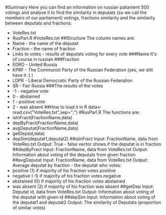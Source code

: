 #Summary
Here you can find an information on russian paliament 500 votings and analyse it to find the similarity in deputats
(so we call the members of our parliament) votings, fractions similarity and the similarity between deputats and fractions:
* VoteRes.txt
* RusParl.R
#VoteRes.txt
##Structure
The column names are:
* Name - the name of the deputat
* Fraction - the name of fraction
* Links to votes -  results of deputats voting for every vote
###Name
It's of course in russian
###Fraction
* EDRO - United Russia
* KPRF - The Communist Party of the Russian Federation (yes, we still have it :) )
* LDPR - Liberal Democratic Party of the Russian Federation
* SR - Fair Russia
###The results of the votes
* -1 - negative vote
* 0 - abstained
* 1 - positive vote
* 2 - was absent
##How to load it in R
data<-read.csv("VoteRes.txt",sep=";")
#RusParl.R
The functions are:
* isInFract(FractionName,data)
* depByFract(FractionName,data)
* avgDeputat(FractionName,data)
* getDep(id,data)
* depSim(deputat1,deputat2)
##isInFract
Input: 
FractionName, data from VoteRes.txt
Output: 
True - false vector shows if the deputat is in fraction
##depByFract
Input: 
FractionName, data from VoteRes.txt
Output: 
Information about voting of the deputats from given fraction
##avgDeputat
Input: 
FractionName, data from VoteRes.txt
Output: 
Average deputat by fraction - the deputat who votes:
* positive (1) if majority of his fraction votes positive
* negative (-1) if majority of his fraction votes negative
* abstained (0) if majority of his fraction votes abstained
* was absent (2) if majority of his fraction was absent
##getDep
Input: 
Deputat id, data from VoteRes.txt
Output: 
Information about voting of the deputat with given id
##depSim
Input: 
Information about voting of the deputat1 and deputat2
Output: 
The similarity of Deputats (proportion of similar votes)
